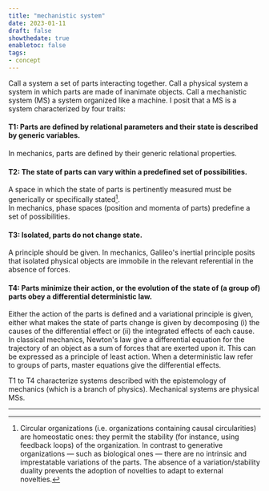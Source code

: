 ```yaml
---
title: "mechanistic system"
date: 2023-01-11
draft: false
showthedate: true
enabletoc: false
tags:
- concept
---
```


Call a system a set of parts interacting together. Call a physical system a system in which parts are made of inanimate objects. Call a mechanistic system (MS) a system organized like a machine. I posit that a MS is a system characterized by four traits:

#### T1: Parts are defined by relational parameters and their state is described by generic variables.
In mechanics, parts are defined by their generic relational properties.

#### T2: The state of parts can vary within a predefined set of possibilities. 
A space in which the state of parts is pertinently measured must be generically or specifically stated[^2].  
In mechanics, phase spaces (position and momenta of parts) predefine a set of possibilities. 

#### T3: Isolated, parts do not change state. 
A principle should be given. 
In mechanics, Galileo's inertial principle posits that isolated physical objects are immobile in the relevant referential in the absence of forces. 

#### T4: Parts minimize their action, or the evolution of the state of (a group of) parts obey a differential deterministic law.
Either the action of the parts is defined and a variational principle is given, either what makes the state of parts change is given by decomposing (i) the causes of the differential effect or (ii) the integrated effects of each cause. 
In classical mechanics, Newton's law give a differential equation for the trajectory of an object as a sum of forces that are exerted upon it. This can be expressed as a principle of least action. When a deterministic law refer to groups of parts, master equations give the differential effects.




T1 to T4 characterize systems described with the epistemology of mechanics (which is a branch of physics). Mechanical systems are physical MSs. 


---------- 
[^1]: However, we could argue that MS cannot have an *instrinsic* *telos* — i.e. the one of establishing and maintaining their own conditions of existence — like biological organisms do ([Mossio2014](reference/Mossio2014.md)). 
[^2]: Circular organizations (i.e. organizations containing causal circularities) are homeostatic ones: they permit the stability (for instance, using feedback loops) of the organization. In contrast to generative organizations — such as biological ones — there are no intrinsic and imprestatable variations of the parts. The absence of a variation/stability duality prevents the adoption of novelties to adapt to external novelties. 
[^3]: Indeed, there exist infinitely many MO completing the same task with varying number of parts[^4]. Also, if the realization of the *telos* can be quantified on a line, MOs can fulfill its task more or less satisfactorily. The most efficient MO for a given task is an abstract object, because we cannot explicit it in general (MOs can complete the same task using different mechanism). However, we can gather MOs by their mechanism — to be understood as its informal description using Occam's razor (the pinciple of parsimony) —, and refer to a specific MO in this group. 
[^4]: Machines must be thermodynamically open systems to operate. Accordingly, mechanistic organizations must be open in some way for relevant ressources to flow in. Performance of MOs could be evaluated by taking into account the number of parts *and* the amount of required ressources. However, we do not characterize MOs with this aspect because i) it refers to a concept or thermodynamics with brings us outside mechanics ii) openess is not an attribute this is restrictive enough to compare organizations. 
